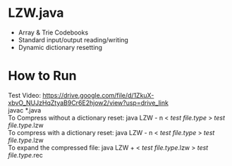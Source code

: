 # LZW.java
- Array & Trie Codebooks<br>
- Standard input/output reading/writing<br>
- Dynamic dictionary resetting<br>

# How to Run
Test Video: https://drive.google.com/file/d/1ZkuX-xbvO_NUJzHqZtyaB9Cr6E2hjow2/view?usp=drive_link<br>
javac *.java<br>
To Compress without a dictionary reset: java LZW - n < _test file.type_ > _test file.type_.lzw <br>
To compress with a dictionary reset:    java LZW - n < _test file.type_ > _test file.type_.lzw <br>
To expand the compressed file:          java LZW + < _test file.type_.lzw > _test file.type_.rec <br>
